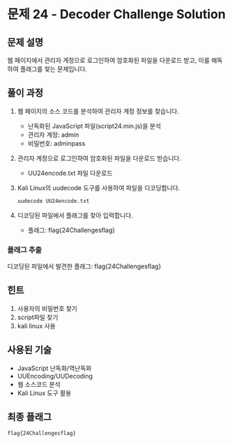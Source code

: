 # 문제 24 - Decoder Challenge Solution

## 문제 설명
웹 페이지에서 관리자 계정으로 로그인하여 암호화된 파일을 다운로드 받고, 이를 해독하여 플래그를 찾는 문제입니다.

## 풀이 과정
1. 웹 페이지의 소스 코드를 분석하여 관리자 계정 정보를 찾습니다.
   - 난독화된 JavaScript 파일(script24.min.js)을 분석
   - 관리자 계정: admin
   - 비밀번호: adminpass

2. 관리자 계정으로 로그인하여 암호화된 파일을 다운로드 받습니다.
   - UU24encode.txt 파일 다운로드

3. Kali Linux의 uudecode 도구를 사용하여 파일을 디코딩합니다.
   ```bash
   uudecode UU24encode.txt
   ```

4. 디코딩된 파일에서 플래그를 찾아 입력합니다.
   - 플래그: flag{24Challengesflag}

### 플래그 추출
디코딩된 파일에서 발견한 플래그: flag{24Challengesflag}

## 힌트
1. 사용자의 비밀번호 찾기
2. script파일 찾기
3. kali linux 사용

## 사용된 기술
- JavaScript 난독화/역난독화
- UUEncoding/UUDecoding
- 웹 소스코드 분석
- Kali Linux 도구 활용

## 최종 플래그
```
flag{24Challengesflag}
